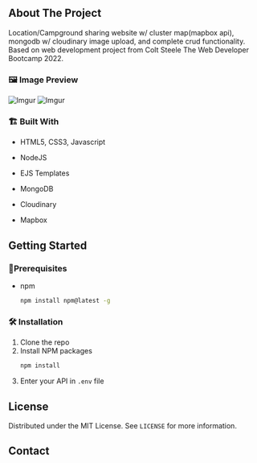 <!-- ABOUT THE PROJECT -->

## About The Project

<!-- [![Product Name Screen Shot][product-screenshot]](https://example.com) -->

Location/Campground sharing website w/ cluster map(mapbox api), mongodb w/ cloudinary image upload, and complete crud functionality. Based on web development project from Colt Steele The Web Developer Bootcamp 2022.

### 🖼️ Image Preview
![Imgur](https://i.imgur.com/S3V58nl.png)
![Imgur](https://i.imgur.com/RBxo3sS.png)

### 🏗️ Built With

- HTML5, CSS3, Javascript
- NodeJS
- EJS Templates

- MongoDB
- Cloudinary
- Mapbox

<!-- GETTING STARTED -->

## Getting Started

<!-- This is an example of how you may give instructions on setting up your project locally.
To get a local copy up and running follow these simple example steps. -->

### 📝️Prerequisites

<!-- This is an example of how to list things you need to use the software and how to install them. -->

- npm
  ```sh
  npm install npm@latest -g
  ```

### 🛠️ Installation

1. Clone the repo
2. Install NPM packages
   ```sh
   npm install
   ```
3. Enter your API in `.env` file

<!-- LICENSE -->

## License

Distributed under the MIT License. See `LICENSE` for more information.

<!-- CONTACT -->

## Contact

<!-- Your Name - [@your_twitter](https://twitter.com/your_username) - email@example.com -->

<!-- Project Link: [https://github.com/your_username/repo_name](https://github.com/your_username/repo_name) -->
